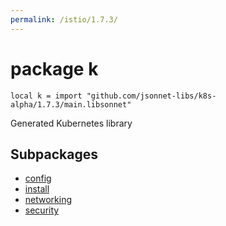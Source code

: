 ```yaml
---
permalink: /istio/1.7.3/
---
```


# package k

```jsonnet
local k = import "github.com/jsonnet-libs/k8s-alpha/1.7.3/main.libsonnet"
```

Generated Kubernetes library

## Subpackages

* [config](config.md)
* [install](install.md)
* [networking](networking.md)
* [security](security.md)